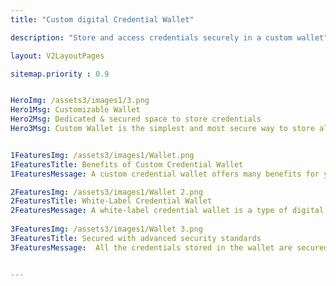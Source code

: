 ```yaml
---
title: "Custom digital Credential Wallet"

description: "Store and access credentials securely in a custom wallet"

layout: V2LayoutPages

sitemap.priority : 0.9


HeroImg: /assets3/images1/3.png
Hero1Msg: Customizable Wallet
Hero2Msg: Dedicated & secured space to store credentials
Hero3Msg: Custom Wallet is the simplest and most secure way to store all your digital credentials in one place. Store your credentials securely in your custom wallet.


1FeaturesImg: /assets3/images1/Wallet.png
1FeaturesTitle: Benefits of Custom Credential Wallet
1FeaturesMessage: A custom credential wallet offers many benefits for you and your awardees. Firstly, it provides a secure place to store credentials for your awardees, so there is no risk of losing them. Secondly, your awardees can create an account and log in at any time, which is very convenient. Finally, the wallet is flexible and can be customized to suit your awardees needs.

2FeaturesImg: /assets3/images1/Wallet 2.png
2FeaturesTitle: White-Label Credential Wallet
2FeaturesMessage: A white-label credential wallet is a type of digital wallet that can be customized concerning your brand persona. This usually includes adding your logo and url. White-label credential wallets offer several advantages for you, including increased brand visibility and recognition..
                   
3FeaturesImg: /assets3/images1/Wallet 3.png
3FeaturesTitle: Secured with advanced security standards
3FeaturesMessage:  All the credentials stored in the wallet are secured with multiple-level security encryptions. The algorithms used for encryption are constantly updated to ensure that the data remains secure. In addition, the wallet itself is designed to be tamper-proof, making it difficult for someone to access the data stored within.


---
```

